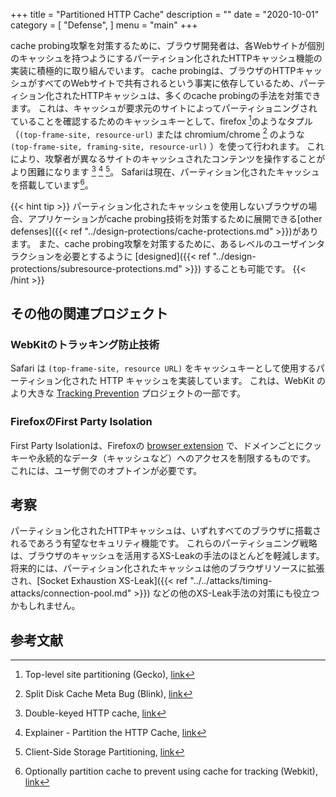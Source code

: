 +++
title = "Partitioned HTTP Cache"
description = ""
date = "2020-10-01"
category = [
    "Defense",
]
menu = "main"
+++

cache probing攻撃を対策するために、ブラウザ開発者は、各Webサイトが個別のキャッシュを持つようにするパーティション化されたHTTPキャッシュ機能の実装に積極的に取り組んでいます。
cache probingは、ブラウザのHTTPキャッシュがすべてのWebサイトで共有されるという事実に依存しているため、パーティション化されたHTTPキャッシュは、多くのcache probingの手法を対策できます。
これは、キャッシュが要求元のサイトによってパーティショニングされていることを確認するためのキャッシュキーとして、firefox [^6]のようなタプル（`(top-frame-site, resource-url)` または chromium/chrome [^5] のような `(top-frame-site, framing-site, resource-url)` ）を使って行われます。
これにより、攻撃者が異なるサイトのキャッシュされたコンテンツを操作することがより困難になります [^1] [^2] [^3]。
Safariは現在、パーティション化されたキャッシュを搭載しています[^4]。

{{< hint tip >}}
パーティション化されたキャッシュを使用しないブラウザの場合、アプリケーションがcache probing技術を対策するために展開できる[other defenses]({{< ref "../design-protections/cache-protections.md" >}})があります。
また、cache probing攻撃を対策するために、あるレベルのユーザインタラクションを必要とするように [designed]({{< ref "../design-protections/subresource-protections.md" >}}) することも可能です。
{{< /hint >}}

## その他の関連プロジェクト

### WebKitのトラッキング防止技術

Safari は `(top-frame-site, resource URL)` をキャッシュキーとして使用するパーティション化された HTTP キャッシュを実装しています。
これは、WebKit のより大きな [Tracking Prevention](https://webkit.org/tracking-prevention/) プロジェクトの一部です。

### FirefoxのFirst Party Isolation

First Party Isolationは、Firefoxの [browser extension](https://addons.mozilla.org/en-US/firefox/addon/first-party-isolation/) で、ドメインごとにクッキーや永続的なデータ（キャッシュなど）へのアクセスを制限するものです。
これには、ユーザ側でのオプトインが必要です。

## 考察

パーティション化されたHTTPキャッシュは、いずれすべてのブラウザに搭載されるであろう有望なセキュリティ機能です。
これらのパーティショニング戦略は、ブラウザのキャッシュを活用するXS-Leakの手法のほとんどを軽減します。
将来的には、パーティション化されたキャッシュは他のブラウザリソースに拡張され、[Socket Exhaustion XS-Leak]({{< ref "../../attacks/timing-attacks/connection-pool.md" >}}) などの他のXS-Leak手法の対策にも役立つかもしれません。

## 参考文献

[^1]: Double-keyed HTTP cache, [link](https://github.com/whatwg/fetch/issues/904)
[^2]: Explainer - Partition the HTTP Cache, [link](https://github.com/shivanigithub/http-cache-partitioning)
[^3]: Client-Side Storage Partitioning, [link](https://privacycg.github.io/storage-partitioning/)
[^4]: Optionally partition cache to prevent using cache for tracking (Webkit), [link](https://bugs.webkit.org/show_bug.cgi?id=110269)
[^5]: Split Disk Cache Meta Bug (Blink), [link](https://bugs.chromium.org/p/chromium/issues/detail?id=910708)
[^6]: Top-level site partitioning (Gecko), [link](https://bugzilla.mozilla.org/show_bug.cgi?id=1590107)
